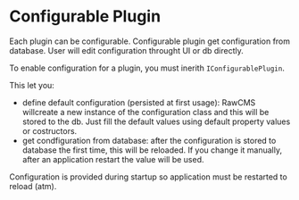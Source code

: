 # Configurable Plugin
Each plugin can be configurable. Configurable plugin get configuration from database.
User will edit configuration throught UI or db directly.

To enable configuration for a plugin, you must inerith `IConfigurablePlugin`.

This let you:

- define default configuration (persisted at first usage): RawCMS willcreate a new instance of the configuration class and this will be stored to the db. Just fill the default values using default property values or costructors.
- get condfiguration from database: after the configuration is stored to database the first time, this will be reloaded. If you change it manually, after an application restart the value will be used.

Configuration is provided during startup so application must be restarted to reload (atm).

